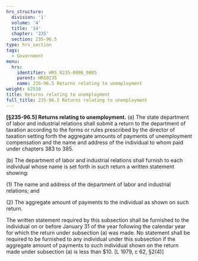 ```yaml
---
hrs_structure:
  division: '1'
  volume: '4'
  title: '14'
  chapter: '235'
  section: 235-96.5
type: hrs_section
tags:
  - Government
menu:
  hrs:
    identifier: HRS_0235-0096_0005
    parent: HRS0235
    name: 235-96.5 Returns relating to unemployment
weight: 62510
title: Returns relating to unemployment
full_title: 235-96.5 Returns relating to unemployment
---
```

**[§235-96.5] Returns relating to unemployment.** (a) The state department of labor and industrial relations shall submit a return to the department of taxation according to the forms or rules prescribed by the director of taxation setting forth the aggregate amounts of payments of unemployment compensation and the name and address of the individual to whom paid under chapters 383 to 385.

(b) The department of labor and industrial relations shall furnish to each individual whose name is set forth in such return a written statement showing:

(1) The name and address of the department of labor and industrial relations; and

(2) The aggregate amount of payments to the individual as shown on such return.

The written statement required by this subsection shall be furnished to the individual on or before January 31 of the year following the calendar year for which the return under subsection (a) was made. No statement shall be required to be furnished to any individual under this subsection if the aggregate amount of payments to such individual shown on the return made under subsection (a) is less than $10\. [L 1979, c 62, §2(4)]